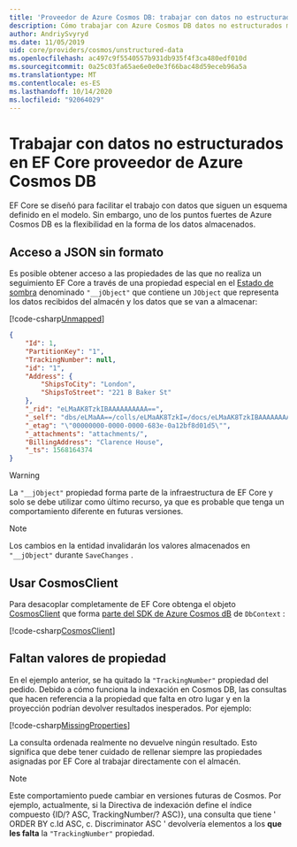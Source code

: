 ```yaml
---
title: 'Proveedor de Azure Cosmos DB: trabajar con datos no estructurados EF Core'
description: Cómo trabajar con Azure Cosmos DB datos no estructurados mediante Entity Framework Core
author: AndriySvyryd
ms.date: 11/05/2019
uid: core/providers/cosmos/unstructured-data
ms.openlocfilehash: ac497c9f5540557b931db935f4f3ca480edf010d
ms.sourcegitcommit: 0a25c03fa65ae6e0e0e3f66bac48d59eceb96a5a
ms.translationtype: MT
ms.contentlocale: es-ES
ms.lasthandoff: 10/14/2020
ms.locfileid: "92064029"
---
```

# <a name="working-with-unstructured-data-in-ef-core-azure-cosmos-db-provider"></a>Trabajar con datos no estructurados en EF Core proveedor de Azure Cosmos DB

EF Core se diseñó para facilitar el trabajo con datos que siguen un esquema definido en el modelo. Sin embargo, uno de los puntos fuertes de Azure Cosmos DB es la flexibilidad en la forma de los datos almacenados.

## <a name="accessing-the-raw-json"></a>Acceso a JSON sin formato

Es posible obtener acceso a las propiedades de las que no realiza un seguimiento EF Core a través de una propiedad especial en el [Estado de sombra](xref:core/modeling/shadow-properties) denominado `"__jObject"` que contiene un `JObject` que representa los datos recibidos del almacén y los datos que se van a almacenar:

[!code-csharp[Unmapped](../../../../samples/core/Cosmos/UnstructuredData/Sample.cs?highlight=23,24&name=Unmapped)]

```json
{
    "Id": 1,
    "PartitionKey": "1",
    "TrackingNumber": null,
    "id": "1",
    "Address": {
        "ShipsToCity": "London",
        "ShipsToStreet": "221 B Baker St"
    },
    "_rid": "eLMaAK8TzkIBAAAAAAAAAA==",
    "_self": "dbs/eLMaAA==/colls/eLMaAK8TzkI=/docs/eLMaAK8TzkIBAAAAAAAAAA==/",
    "_etag": "\"00000000-0000-0000-683e-0a12bf8d01d5\"",
    "_attachments": "attachments/",
    "BillingAddress": "Clarence House",
    "_ts": 1568164374
}
```

> [!WARNING]
> La `"__jObject"` propiedad forma parte de la infraestructura de EF Core y solo se debe utilizar como último recurso, ya que es probable que tenga un comportamiento diferente en futuras versiones.

> [!NOTE]
> Los cambios en la entidad invalidarán los valores almacenados en `"__jObject"` durante `SaveChanges` .

## <a name="using-cosmosclient"></a>Usar CosmosClient

Para desacoplar completamente de EF Core obtenga el objeto [CosmosClient](/dotnet/api/Microsoft.Azure.Cosmos.CosmosClient) que forma [parte del SDK de Azure Cosmos dB](/azure/cosmos-db/sql-api-get-started) de `DbContext` :

[!code-csharp[CosmosClient](../../../../samples/core/Cosmos/UnstructuredData/Sample.cs?highlight=3&name=CosmosClient)]

## <a name="missing-property-values"></a>Faltan valores de propiedad

En el ejemplo anterior, se ha quitado la `"TrackingNumber"` propiedad del pedido. Debido a cómo funciona la indexación en Cosmos DB, las consultas que hacen referencia a la propiedad que falta en otro lugar y en la proyección podrían devolver resultados inesperados. Por ejemplo:

[!code-csharp[MissingProperties](../../../../samples/core/Cosmos/UnstructuredData/Sample.cs?name=MissingProperties)]

La consulta ordenada realmente no devuelve ningún resultado. Esto significa que debe tener cuidado de rellenar siempre las propiedades asignadas por EF Core al trabajar directamente con el almacén.

> [!NOTE]
> Este comportamiento puede cambiar en versiones futuras de Cosmos. Por ejemplo, actualmente, si la Directiva de indexación define el índice compuesto {ID/? ASC, TrackingNumber/? ASC)}, una consulta que tiene ' ORDER BY c.Id ASC, c. Discriminator ASC ' devolvería elementos a los __que les falta__ la `"TrackingNumber"` propiedad.
